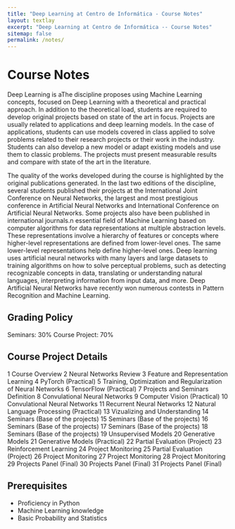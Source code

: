 ```yaml
---
title: "Deep Learning at Centro de Informática - Course Notes"
layout: textlay
excerpt: "Deep Learning at Centro de Informática -- Course Notes"
sitemap: false
permalink: /notes/
---
```


# Course Notes

Deep Learning is aThe discipline proposes using Machine Learning concepts, focused on Deep Learning with a theoretical and practical approach. In addition to the theoretical load, students are required to develop original projects based on state of the art in focus. Projects are usually related to applications and deep learning models. In the case of applications, students can use models covered in class applied to solve problems related to their research projects or their work in the industry. Students can also develop a new model or adapt existing models and use them to classic problems. The projects must present measurable results and compare with state of the art in the literature.

The quality of the works developed during the course is highlighted by the original publications generated. In the last two editions of the discipline, several students published their projects at the International Joint Conference on Neural Networks, the largest and most prestigious conference in  ​​Artificial Neural Networks and International Conference on Artificial Neural Networks.  Some projects also have been published in international journals.n essential field of Machine Learning based on computer algorithms for data representations at multiple abstraction levels. These representations involve a hierarchy of features or concepts where higher-level representations are defined from lower-level ones. The same lower-level representations help define higher-level ones. Deep learning uses artificial neural networks with many layers and large datasets to training algorithms on how to solve perceptual problems, such as detecting recognizable concepts in data, translating or understanding natural languages, interpreting information from input data, and more. Deep Artificial Neural Networks have recently won numerous contests in Pattern Recognition and Machine Learning.

## Grading Policy
Seminars: 30%
Course Project: 70%

## Course Project Details
1	Course Overview
2	Neural Networks Review
3	Feature and Representation Learning
4	PyTorch (Practical)
5	Training, Optimization and Regularization of Neural Networks
6	TensorFlow (Practical)
7	Projects and Seminars Definition
8	Convulational Neural Networks
9	Computer Vision (Practical)
10	Convulational Neural Networks
11	Recurrent Neural Networks
12	Natural Language Processing (Practical)
13	Vizualizing and Understanding
14	Seminars (Base of the projects)
15	Seminars (Base of the projects)
16	Seminars (Base of the projects)
17	Seminars (Base of the projects)
18	Seminars (Base of the projects)
19	Unsupervised Models
20	Generative Models
21	Generative Models (Practical)
22	Partial Evaluation (Project)
23	Reinforcement Learning
24	Project Monitoring
25	Partial Evaluation (Project)
26	Project Monitoring
27	Project Monitoring
28	Project Monitoring
29	Projects Panel (Final)
30	Projects Panel (Final)
31	Projects Panel (Final)

## Prerequisites
* Proficiency in Python
* Machine Learning knowledge
* Basic Probability and Statistics
